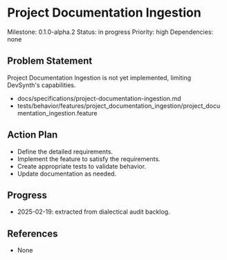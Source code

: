 # Project Documentation Ingestion
Milestone: 0.1.0-alpha.2
Status: in progress
Priority: high
Dependencies: none

## Problem Statement
Project Documentation Ingestion is not yet implemented, limiting DevSynth's capabilities.

- docs/specifications/project-documentation-ingestion.md
- tests/behavior/features/project_documentation_ingestion/project_documentation_ingestion.feature

## Action Plan
- Define the detailed requirements.
- Implement the feature to satisfy the requirements.
- Create appropriate tests to validate behavior.
- Update documentation as needed.

## Progress
- 2025-02-19: extracted from dialectical audit backlog.

## References
- None

